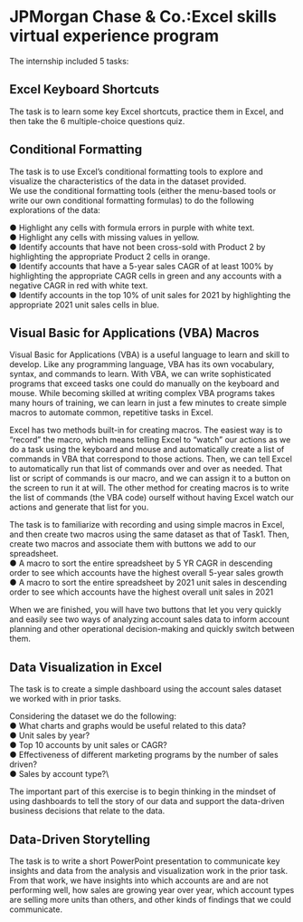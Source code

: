 # JPMorgan Chase & Co.:Excel skills virtual experience program
The internship included 5 tasks:
## Excel Keyboard Shortcuts
The task is to learn some key Excel shortcuts, practice them in Excel, and then take the 6 multiple-choice questions quiz.  

## Conditional Formatting
The task is to use Excel’s conditional formatting tools to explore and visualize the characteristics of the data in the dataset provided.\
We use the conditional formatting tools (either the menu-based tools or write our own conditional formatting formulas) to do the following explorations of the data:

● Highlight any cells with formula errors in purple with white text.\
● Highlight any cells with missing values in yellow.\
● Identify accounts that have not been cross-sold with Product 2 by highlighting the appropriate Product 2 cells in orange.\
● Identify accounts that have a 5-year sales CAGR of at least 100% by highlighting the appropriate CAGR cells in green and any accounts with a negative CAGR in red with    white text.\
● Identify accounts in the top 10% of unit sales for 2021 by highlighting the appropriate 2021 unit sales cells in blue.

## Visual Basic for Applications (VBA) Macros
Visual Basic for Applications (VBA) is a useful language to learn and skill to develop. Like any programming language, VBA has its own vocabulary, syntax, and commands to learn. With VBA, we can write sophisticated programs that exceed tasks one could do manually on the keyboard and mouse. While becoming skilled at writing complex VBA programs takes many hours of training, we can learn in just a few minutes to create simple macros to automate common, repetitive tasks in Excel.  

Excel has two methods built-in for creating macros. The easiest way is to “record” the macro, which means telling Excel to “watch” our actions as we do a task using the keyboard and mouse and automatically create a list of commands in VBA that correspond to those actions. Then, we can tell Excel to automatically run that list of commands over and over as needed. That list or script of commands is our macro, and we can assign it to a button on the screen to run it at will. The other method for creating macros is to write the list of commands (the VBA code) ourself without having Excel watch our actions and generate that list for you.  

The task is to familiarize with recording and using simple macros in Excel, and then create two macros using the same dataset as that of Task1.
Then, create two macros and associate them with buttons we add to our spreadsheet.\
● A macro to sort the entire spreadsheet by 5 YR CAGR in descending order to see which accounts have the highest overall 5-year sales growth\
● A macro to sort the entire spreadsheet by 2021 unit sales in descending order to see which accounts have the highest overall unit sales in 2021

When we are finished, you will have two buttons that let you very quickly and easily see two ways of analyzing account sales data to inform account planning and other operational decision-making and quickly switch between them.  
 
## Data Visualization in Excel
The task is to create a simple dashboard using the account sales dataset we worked with in prior tasks. 

Considering the dataset we do the following:\
● What charts and graphs would be useful related to this data?\
● Unit sales by year?\
● Top 10 accounts by unit sales or CAGR?\
● Effectiveness of different marketing programs by the number of sales driven?\
● Sales by account type?\

The important part of this exercise is to begin thinking in the mindset of using dashboards to tell the story of our data and support the data-driven business decisions that relate to the data.

## Data-Driven Storytelling 
The task is to write a short PowerPoint presentation to communicate key insights and data from the analysis and visualization work in the prior task.\
From that work, we have insights into which accounts are and are not performing well, how sales are growing year over year, which account types are selling more units than others, and other kinds of findings that we could communicate. 




